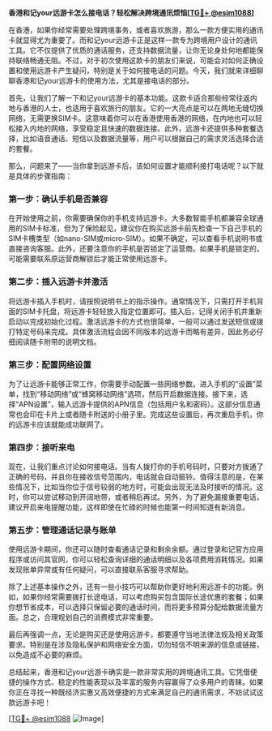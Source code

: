 **香港和记your远游卡怎么接电话？轻松解决跨境通讯烦恼[[TG💪+ @esim1088](https://t.me/s/esim1088)]**

在香港，如果你经常需要处理跨境事务，或者喜欢旅游，那么一款方便实用的通讯卡就显得尤为重要了。而和记your远游卡正是这样一款专为跨境用户设计的通讯工具。它不仅提供了优质的通话服务，还支持数据流量，让你无论身处何地都能保持联络畅通无阻。不过，对于初次使用这款卡的朋友们来说，可能会对如何正确设置和使用远游卡产生疑问，特别是关于如何接电话的问题。今天，我们就来详细聊聊香港和记your远游卡的使用方法，尤其是接电话的部分。

首先，让我们了解一下和记your远游卡的基本功能。这款卡适合那些经常往返内地与香港的人士，也适用于喜欢旅行的朋友。它的一大亮点是可以在两地无缝切换网络，无需更换SIM卡。这意味着你可以在香港使用香港的网络，在内地也可以轻松接入内地的网络，享受稳定且快速的数据连接。此外，远游卡还提供多种套餐选择，比如语音通话、短信以及数据流量等，用户可以根据自己的需求灵活选择合适的套餐。

那么，问题来了——当你拿到远游卡后，该如何设置才能顺利接打电话呢？以下就是具体的步骤指南：

### 第一步：确认手机是否兼容

在开始使用之前，你需要确保你的手机支持远游卡。大多数智能手机都兼容全球通用的SIM卡标准，但为了保险起见，建议你在购买远游卡前先检查一下自己手机的SIM卡槽类型（如nano-SIM或micro-SIM）。如果不确定，可以查看手机说明书或直接咨询客服。此外，还要注意你的手机是否锁定了运营商。如果手机是锁定的，可能需要联系原运营商解锁后才能正常使用远游卡。

### 第二步：插入远游卡并激活

将远游卡插入手机时，请按照说明书上的指示操作。通常情况下，只需打开手机背面的SIM卡托盘，将远游卡轻轻放入指定位置即可。插入后，记得关闭手机并重新启动以完成初始化过程。激活远游卡的方式也很简单，一般可以通过发送短信或拨打特定号码来完成。具体激活流程会因不同版本的远游卡而略有差异，因此务必仔细阅读随卡附带的说明文档。

### 第三步：配置网络设置

为了让远游卡能够正常工作，你需要手动配置一些网络参数。进入手机的“设置”菜单，找到“移动网络”或“蜂窝移动网络”选项，然后开启数据连接。接下来，选择“APN设置”，输入远游卡提供的APN信息（包括用户名和密码）。这部分信息通常也会印在卡片上或者随卡附送的小册子里。完成这些设置后，再次重启手机，你的远游卡应该就能成功联网了。

### 第四步：接听来电

现在，让我们重点讨论如何接电话。当有人拨打你的手机号码时，只要对方拨通了正确的号码，并且你在接收信号范围内，电话就会自动振铃。值得注意的是，在某些情况下，比如当你位于信号较弱的地方时，可能会出现无法及时接听的情况。这时，你可以尝试移动到开阔地带，或者稍后再试。另外，为了避免漏接重要电话，建议开启来电提醒功能，这样即使在忙碌的时候也能第一时间知道有新消息。

### 第五步：管理通话记录与账单

使用远游卡期间，你还可以随时查看通话记录和剩余余额。通过登录和记官方应用程序或访问其官网，你可以轻松查询详细的通话明细以及各项费用消耗情况。如果发现账单异常或有任何疑问，可以直接联系客服寻求帮助。

除了上述基本操作之外，还有一些小技巧可以帮助你更好地利用远游卡的功能。例如，如果你经常需要拨打长途电话，可以考虑购买包含国际长途优惠的套餐；如果你想节省成本，可以选择只保留必要的通话时间，而将更多预算分配给数据流量方面。总之，合理规划自己的消费模式非常重要。

最后再强调一点，无论是购买还是使用远游卡，都要遵守当地法律法规及相关政策要求。特别是在涉及隐私保护和网络安全方面，切勿轻信不明来源的信息或链接，以免造成不必要的麻烦。

总结起来，香港和记your远游卡确实是一款非常实用的跨境通讯工具。它凭借便捷的操作方式、稳定的性能表现以及丰富的服务内容赢得了众多用户的青睐。如果你正在寻找一种既经济实惠又高效便捷的方式来满足自己的通讯需求，不妨试试这款远游卡吧！

[[TG💪+ @esim1088](https://t.me/s/esim1088) ![Image](https://i.postimg.cc/4NQfJmqS/Snipaste-2025-05-13-00-14-12.png)]